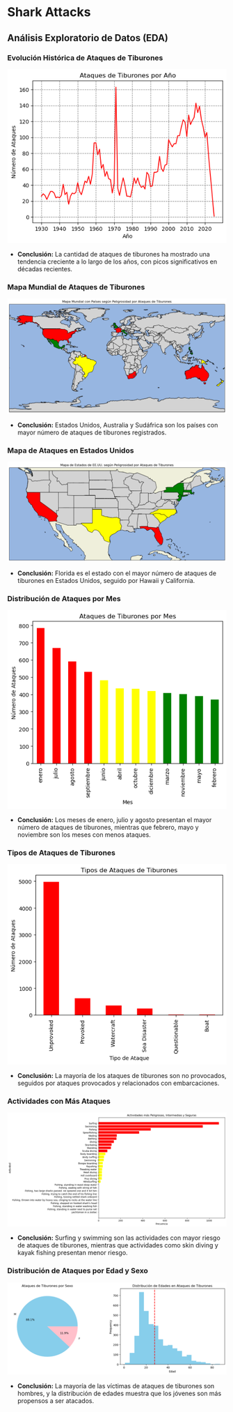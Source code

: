 # Shark Attacks

## Análisis Exploratorio de Datos (EDA)

### Evolución Histórica de Ataques de Tiburones

![Historical Attacks](img/historical_attacks.png)
- **Conclusión:** La cantidad de ataques de tiburones ha mostrado una tendencia creciente a lo largo de los años, con picos significativos en décadas recientes.

### Mapa Mundial de Ataques de Tiburones

![World Map of Attacks](img/attacks_world_map.png)
- **Conclusión:** Estados Unidos, Australia y Sudáfrica son los países con mayor número de ataques de tiburones registrados.

### Mapa de Ataques en Estados Unidos

![USA Map of Attacks](img/attacks_usa_map.png)
- **Conclusión:** Florida es el estado con el mayor número de ataques de tiburones en Estados Unidos, seguido por Hawaii y California.

### Distribución de Ataques por Mes

![Attacks by Month](img/months.png)
- **Conclusión:** Los meses de enero, julio y agosto presentan el mayor número de ataques de tiburones, mientras que febrero, mayo y noviembre son los meses con menos ataques.

### Tipos de Ataques de Tiburones

![Types of Attacks](img/attack_types.png)
- **Conclusión:** La mayoría de los ataques de tiburones son no provocados, seguidos por ataques provocados y relacionados con embarcaciones.

### Actividades con Más Ataques

![Activities](img/activities.png)
- **Conclusión:** Surfing y swimming son las actividades con mayor riesgo de ataques de tiburones, mientras que actividades como skin diving y kayak fishing presentan menor riesgo.

### Distribución de Ataques por Edad y Sexo

![Age and Sex of Attacks](img/age_sex_attacks.png)
- **Conclusión:** La mayoría de las víctimas de ataques de tiburones son hombres, y la distribución de edades muestra que los jóvenes son más propensos a ser atacados.